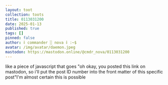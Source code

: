```yaml
---
layout: toot
collection: toots
title: 0113031200
date: 2025-01-13
published: true
tags: []
pinned: false
author: ⸸ commander ░ nova ⸸ :~$
avatar: /img/avatar/daemon.jpeg
mastodon: https://mastodon.online/@cmdr_nova/0113031200
---
```


like a piece of javascript that goes "oh okay, you posted this link on mastodon, so i'll put the post ID number into the front matter of this specific post"I'm almost certain this is possible

